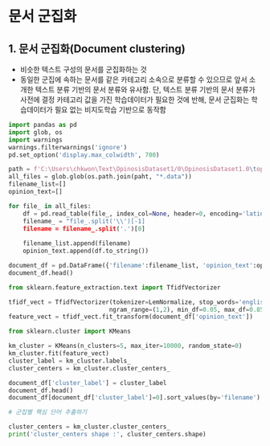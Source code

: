 문서 군집화
===

## 1. 문서 군집화(Document clustering)
- 비슷한 텍스트 구성의 문서를 군집화하는 것
- 동일한 군집에 속하는 문서를 같은 카테고리 소속으로 분류할 수 있으므로 앞서 소개한 텍스트 분류 기반의 문서 분류와 유사함. 단, 텍스트 분류 기반의 문서 분류가 사전에 결정 카테고리 값을 가진 학습데이터가 필요한 것에 반해, 문서 군집화는 학습데이터가 필요 없는 비지도학습 기반으로 동작함

```python
import pandas as pd
import glob, os
import warnings
warnings.filterwarnings('ignore')
pd.set_option('display.max_colwidth', 700)

path = f'C:\Users\chkwon\Text\OpinosisDataset1/0\OpinosisDataset1.0\topics'
all_files = glob.glob(os.path.join(paht, "*.data"))
filename_list=[]
opinion_text=[]

for file_ in all_files:
    df = pd.read_table(file_, index_col=None, header=0, encoding='latin1')
    filename_ = "file_.split('\\')[-1]
    filename = filename_.split('.')[0]
    
    filename_list.append(filename)
    opinion_text.append(df.to_string())

document_df = pd.DataFrame({'filename':filename_list, 'opinion_text':opinion_text})
document_df.head()

from sklearn.feature_extraction.text import TfidfVectorizer

tfidf_vect = TfidfVectorizer(tokenizer=LemNormalize, stop_words='englisht', \
                            ngram_range=(1,2), min_df=0.05, max_df=0.85)
feature_vect = tfidf_vect.fit_transform(document_df['opinion_text'])

from sklearn.cluster import KMeans

km_cluster = KMeans(n_clusters=5, max_iter=10000, random_state=0)
km_cluster.fit(feature_vect)
cluster_label = km_cluster.labels_
cluster_centers = km_cluster.cluster_centers_

document_df['cluster_label'] = cluster_label
document_df.head()
document_df[document_df['cluster_label']=0].sort_values(by='filename')

# 군집별 핵심 단어 추출하기

cluster_centers = km_cluster.cluster_centers_
print('cluster_centers shape :', cluster_centers.shape)
```
